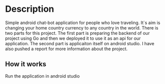 # Description
Simple android chat-bot application for people who love traveling. It`s aim is changing your home country currency to any country in the world.
There is two parts for this project. The first part is preparing the backend of our project using Go and then we deployed it to use it as an api for our application.
The second part is applicaiton itself on android studio.
I have also pushed a report for more information about the project.
## How it works
Run the application in android studio
